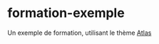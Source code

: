 # formation-exemple

Un exemple de formation, utilisant le thème [Atlas](https://github.com/eracom/atlas)
